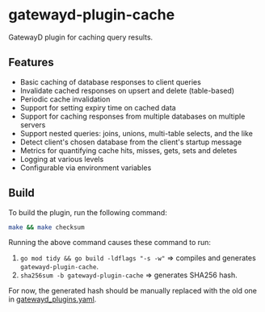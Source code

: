 # gatewayd-plugin-cache

GatewayD plugin for caching query results.

## Features

- Basic caching of database responses to client queries
- Invalidate cached responses on upsert and delete (table-based)
- Periodic cache invalidation
- Support for setting expiry time on cached data
- Support for caching responses from multiple databases on multiple servers
- Support nested queries: joins, unions, multi-table selects, and the like
- Detect client's chosen database from the client's startup message
- Metrics for quantifying cache hits, misses, gets, sets and deletes
- Logging at various levels
- Configurable via environment variables

## Build

To build the plugin, run the following command:

```bash
make && make checksum
```

Running the above command causes these command to run:

1. `go mod tidy && go build -ldflags "-s -w"` ⇒ compiles and generates `gatewayd-plugin-cache`.
2. `sha256sum -b gatewayd-plugin-cache` ⇒ generates SHA256 hash.

For now, the generated hash should be manually replaced with the old one in [gatewayd_plugins.yaml](https://github.com/gatewayd-io/gatewayd/blob/1e06a1d9f1e8a9f455992cbf43fedf587a92a81e/gatewayd_plugins.yaml#L73).
